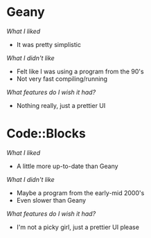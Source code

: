 Geany
=====

*What I liked*
* It was pretty simplistic

*What I didn't like*
* Felt like I was using a program from the 90's
* Not very fast compiling/running

*What features do I wish it had?*
* Nothing really, just a prettier UI

Code::Blocks
============

*What I liked*
* A little more up-to-date than Geany

*What I didn't like*
* Maybe a program from the early-mid 2000's
* Even slower than Geany

*What features do I wish it had?*
* I'm not a picky girl, just a prettier UI please


